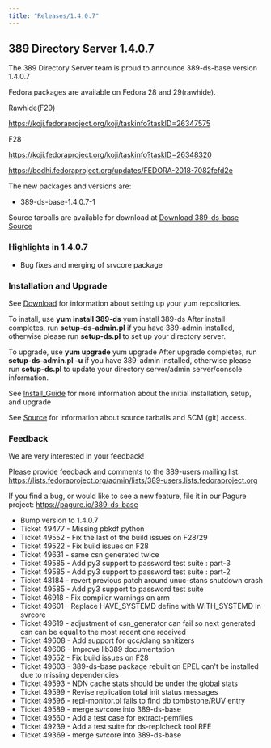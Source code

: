 ```yaml
---
title: "Releases/1.4.0.7"
---
```


389 Directory Server 1.4.0.7
-----------------------------

The 389 Directory Server team is proud to announce 389-ds-base version 1.4.0.7

Fedora packages are available on Fedora 28 and 29(rawhide).

Rawhide(F29)

<https://koji.fedoraproject.org/koji/taskinfo?taskID=26347575>

F28

<https://koji.fedoraproject.org/koji/taskinfo?taskID=26348320>

<https://bodhi.fedoraproject.org/updates/FEDORA-2018-7082fefd2e>

The new packages and versions are:

-   389-ds-base-1.4.0.7-1

Source tarballs are available for download at [Download 389-ds-base Source](https://releases.pagure.org/389-ds-base/389-ds-base-1.4.0.7.tar.bz2)

### Highlights in 1.4.0.7

- Bug fixes and merging of srvcore package

### Installation and Upgrade 

See [Download](../download.html) for information about setting up your yum repositories.

To install, use **yum install 389-ds** yum install 389-ds After install completes, run **setup-ds-admin.pl** if you have 389-admin installed, otherwise please run **setup-ds.pl** to set up your directory server.

To upgrade, use **yum upgrade** yum upgrade After upgrade completes, run **setup-ds-admin.pl -u** if you have 389-admin installed, otherwise please run **setup-ds.pl** to update your directory server/admin server/console information.

See [Install\_Guide](../legacy/install-guide.html) for more information about the initial installation, setup, and upgrade

See [Source](../development/source.html) for information about source tarballs and SCM (git) access.

### Feedback

We are very interested in your feedback!

Please provide feedback and comments to the 389-users mailing list: <https://lists.fedoraproject.org/admin/lists/389-users.lists.fedoraproject.org>

If you find a bug, or would like to see a new feature, file it in our Pagure project: <https://pagure.io/389-ds-base>

- Bump version to 1.4.0.7
- Ticket 49477 - Missing pbkdf python
- Ticket 49552 - Fix the last of the build issues on F28/29
- Ticket 49522 - Fix build issues on F28
- Ticket 49631 - same csn generated twice
- Ticket 49585 - Add py3 support to password test suite : part-3
- Ticket 49585 - Add py3 support to password test suite : part-2
- Ticket 48184 - revert previous patch around unuc-stans shutdown crash
- Ticket 49585 - Add py3 support to password test suite
- Ticket 46918 - Fix compiler warnings on arm
- Ticket 49601 - Replace HAVE_SYSTEMD define with WITH_SYSTEMD in svrcore
- Ticket 49619 - adjustment of csn_generator can fail so next generated csn can be equal to the most recent one received
- Ticket 49608 - Add support for gcc/clang sanitizers
- Ticket 49606 - Improve lib389 documentation
- Ticket 49552 - Fix build issues on F28
- Ticket 49603 - 389-ds-base package rebuilt on EPEL can't be installed due to missing dependencies
- Ticket 49593 - NDN cache stats should be under the global stats
- Ticket 49599 - Revise replication total init status messages
- Ticket 49596 - repl-monitor.pl fails to find db tombstone/RUV entry
- Ticket 49589 - merge svrcore into 389-ds-base
- Ticket 49560 - Add a test case for extract-pemfiles
- Ticket 49239 - Add a test suite for ds-replcheck tool RFE
- Ticket 49369 - merge svrcore into 389-ds-base


